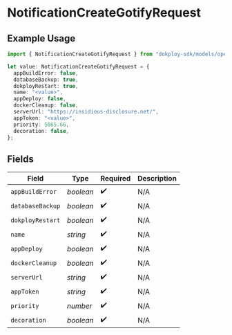 # NotificationCreateGotifyRequest

## Example Usage

```typescript
import { NotificationCreateGotifyRequest } from "dokploy-sdk/models/operations";

let value: NotificationCreateGotifyRequest = {
  appBuildError: false,
  databaseBackup: true,
  dokployRestart: true,
  name: "<value>",
  appDeploy: false,
  dockerCleanup: false,
  serverUrl: "https://insidious-disclosure.net/",
  appToken: "<value>",
  priority: 5065.66,
  decoration: false,
};
```

## Fields

| Field              | Type               | Required           | Description        |
| ------------------ | ------------------ | ------------------ | ------------------ |
| `appBuildError`    | *boolean*          | :heavy_check_mark: | N/A                |
| `databaseBackup`   | *boolean*          | :heavy_check_mark: | N/A                |
| `dokployRestart`   | *boolean*          | :heavy_check_mark: | N/A                |
| `name`             | *string*           | :heavy_check_mark: | N/A                |
| `appDeploy`        | *boolean*          | :heavy_check_mark: | N/A                |
| `dockerCleanup`    | *boolean*          | :heavy_check_mark: | N/A                |
| `serverUrl`        | *string*           | :heavy_check_mark: | N/A                |
| `appToken`         | *string*           | :heavy_check_mark: | N/A                |
| `priority`         | *number*           | :heavy_check_mark: | N/A                |
| `decoration`       | *boolean*          | :heavy_check_mark: | N/A                |
